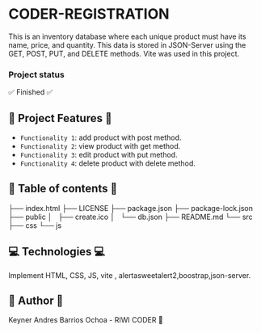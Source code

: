 # CODER-REGISTRATION
This is an inventory database where each unique product must have its name, price, and quantity. This data is stored in JSON-Server using the GET, POST, PUT, and DELETE methods. Vite was used in this project.

### Project status
:white_check_mark: Finished :white_check_mark:

## :hammer: Project Features :hammer:

- `Functionality 1`: add product with post method.
- `Functionality 2`: view product with get method.
- `Functionality 3`: edit product with put method.
- `Functionality 4`: delete product with delete method.


## :paperclip: Table of contents :paperclip:

├── index.html
├── LICENSE
├── package.json
├── package-lock.json
├── public
│   ├── create.ico
│   └── db.json
├── README.md
└── src
    ├── css
    └── js


## :computer: Technologies :computer:
Implement HTML, CSS, JS, vite , alertasweetalert2,boostrap,json-server.

## :bust_in_silhouette: Author :bust_in_silhouette:

Keyner Andres Barrios Ochoa - RIWI CODER 🚀